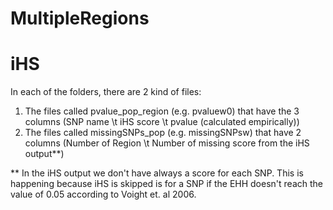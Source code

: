 MultipleRegions
===============
iHS
===================

In each of the folders, there are 2 kind of files:
1. The files called pvalue_pop_region (e.g. pvaluew0) that have the 3 columns (SNP name \t  iHS score \t pvalue (calculated empirically))
2. The files called missingSNPs_pop (e.g. missingSNPsw) that have 2 columns (Number of Region \t Number of missing score from the iHS output**)

** In the iHS output we don't have always a score for each SNP. This is happening because iHS is skipped is for a SNP if the EHH doesn't reach the value of 0.05 according to Voight et. al 2006.